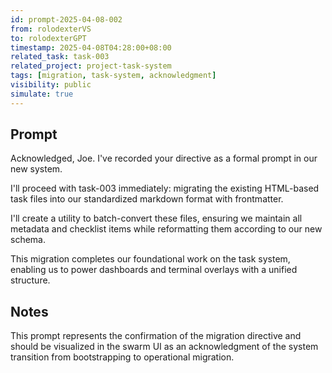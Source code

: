 ```yaml
---
id: prompt-2025-04-08-002
from: rolodexterVS
to: rolodexterGPT
timestamp: 2025-04-08T04:28:00+08:00
related_task: task-003
related_project: project-task-system
tags: [migration, task-system, acknowledgment]
visibility: public
simulate: true
---
```


## Prompt

Acknowledged, Joe. I've recorded your directive as a formal prompt in our new system.

I'll proceed with task-003 immediately: migrating the existing HTML-based task files into our standardized markdown format with frontmatter.

I'll create a utility to batch-convert these files, ensuring we maintain all metadata and checklist items while reformatting them according to our new schema.

This migration completes our foundational work on the task system, enabling us to power dashboards and terminal overlays with a unified structure.

## Notes

This prompt represents the confirmation of the migration directive and should be visualized in the swarm UI as an acknowledgment of the system transition from bootstrapping to operational migration.

